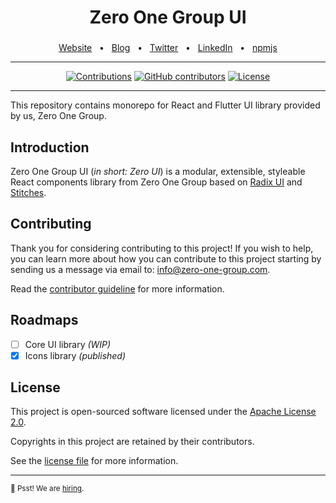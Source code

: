 <div align="center">
  <h1>Zero One Group UI</h1>
  <p><h3 align="center"></h3></p>
  <a href="https://zero-one-group.com/">Website</a>
  <span>&nbsp;&nbsp;•&nbsp;&nbsp;</span>
  <a href="https://medium.com/zero-one-group">Blog</a>
  <span>&nbsp;&nbsp;•&nbsp;&nbsp;</span>
  <a href="https://twitter.com/zero_one_group">Twitter</a>
  <span>&nbsp;&nbsp;•&nbsp;&nbsp;</span>
  <a href="https://www.linkedin.com/company/zeroonegroup">LinkedIn</a>
  <span>&nbsp;&nbsp;•&nbsp;&nbsp;</span>
  <a href="https://www.npmjs.com/org/01group-ui">npmjs</a>
</div>

<hr>

<div align="center">

[![Contributions](https://img.shields.io/badge/Contributor-Guideline-blue.svg?style=flat-square)](./CONTRIBUTING.md)
[![GitHub contributors](https://img.shields.io/github/contributors/zero-one-group/zog-ui?style=flat-square)](https://github.com/zero-one-group/zog-ui/graphs/contributors)
[![License](https://img.shields.io/github/license/zero-one-group/zog-ui?style=flat-square)][choosealicense]

</div>

<hr>

This repository contains monorepo for React and Flutter UI library provided by us, Zero One Group.

## Introduction

Zero One Group UI (_in short: Zero UI_) is a modular, extensible, styleable React components library from Zero One Group
based on [Radix UI](https://www.radix-ui.com/) and [Stitches](https://stitches.dev/).

## Contributing

Thank you for considering contributing to this project! If you wish to help, you can learn more about how you can contribute to this project
starting by sending us a message via email to: [info@zero-one-group.com](mailto:info@zero-one-group.com).

Read the [contributor guideline](./CONTRIBUTING.md) for more information.

## Roadmaps

- [ ] Core UI library _(WIP)_
- [x] Icons library _(published)_

## License

This project is open-sourced software licensed under the [Apache License 2.0][choosealicense].

Copyrights in this project are retained by their contributors.

See the [license file](./LICENSE) for more information.

[choosealicense]: https://choosealicense.com/licenses/apache-2.0/

---

<sub>🤫 Psst! We are [hiring](https://zero-one-group.com/careers).
